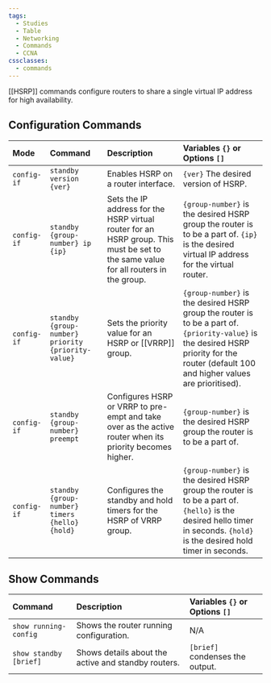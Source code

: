 ```yaml
---
tags:
  - Studies
  - Table
  - Networking
  - Commands
  - CCNA
cssclasses:
  - commands
---
```

[[HSRP]] commands configure routers to share a single virtual IP address for high availability.

## Configuration Commands

| Mode        | Command                                            | Description                                                                                                                         | Variables `{}` or Options `[]`                                                                                                                                                            |
| :---------- | :------------------------------------------------- | :---------------------------------------------------------------------------------------------------------------------------------- | :---------------------------------------------------------------------------------------------------------------------------------------------------------------------------------------- |
| `config-if` | `standby version {ver}`                            | Enables HSRP on a router interface.                                                                                                 | `{ver}` The desired version of HSRP.                                                                                                                                                      |
| `config-if` | `standby {group-number} ip {ip}`                   | Sets the IP address for the HSRP virtual router for an HSRP group. This must be set to the same value for all routers in the group. | `{group-number}` is the desired HSRP group the router is to be a part of. `{ip}` is the desired virtual IP address for the virtual router.                                                |
| `config-if` | `standby {group-number} priority {priority-value}` | Sets the priority value for an HSRP or [[VRRP]] group.                                                                              | `{group-number}` is the desired HSRP group the router is to be a part of. `{priority-value}` is the desired HSRP priority for the router (default 100 and higher values are prioritised). |
| `config-if` | `standby {group-number} preempt`                   | Configures HSRP or VRRP to pre-empt and take over as the active router when its priority becomes higher.                            | `{group-number}` is the desired HSRP group the router is to be a part of.                                                                                                                 |
| `config-if` | `standby {group-number} timers {hello} {hold}`     | Configures the standby and hold timers for the HSRP of VRRP group.                                                                  | `{group-number}` is the desired HSRP group the router is to be a part of. `{hello}` is the desired hello timer in seconds. `{hold}` is the desired hold timer in seconds.                 |

## Show Commands

| Command                | Description                                         | Variables `{}` or Options `[]`  |
| :--------------------- | :-------------------------------------------------- | :------------------------------ |
| `show running-config`  | Shows the router running configuration.             | N/A                             |
| `show standby [brief]` | Shows details about the active and standby routers. | `[brief]` condenses the output. |
